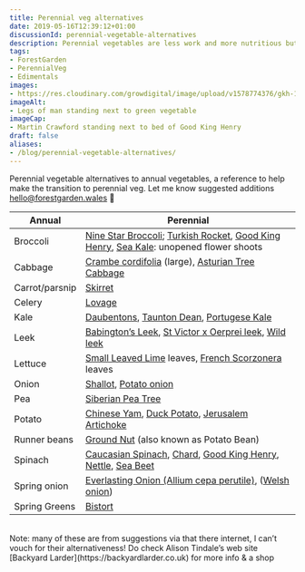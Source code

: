 ```yaml
---
title: Perennial veg alternatives
date: 2019-05-16T12:39:12+01:00
discussionId: perennial-vegetable-alternatives
description: Perennial vegetables are less work and more nutritious but it’s a big cultural shift to adopt new veg. Here’s a simple table of perennial vegetable equivalents to annual vegetables to help the process.
tags: 
- ForestGarden
- PerennialVeg
- Edimentals
images: 
- https://res.cloudinary.com/growdigital/image/upload/v1578774376/gkh-169-41163987821.jpg
imageAlt: 
- Legs of man standing next to green vegetable
imageCap:
- Martin Crawford standing next to bed of Good King Henry 
draft: false
aliases: 
- /blog/perennial-vegetable-alternatives/
---
```


Perennial vegetable alternatives to annual vegetables, a reference to help make the transition to perennial veg. Let me know suggested additions <hello@forestgarden.wales> 🙂

Annual | Perennial
---|---
Broccoli | [Nine Star Broccoli](https://pfaf.org/user/Plant.aspx?LatinName=Brassica+oleracea+botrytis+aparagoides); [Turkish Rocket](https://pfaf.org/user/Plant.aspx?LatinName=Bunias+orientalis), [Good King Henry](https://pfaf.org/user/plant.aspx?latinname=Chenopodium+bonus-henricus), [Sea Kale](https://pfaf.org/user/Plant.aspx?LatinName=Crambe+maritima): unopened flower shoots
Cabbage | [Crambe cordifolia](https://pfaf.org/user/Plant.aspx?LatinName=Crambe+cordifolia) (large), [Asturian Tree Cabbage](https://backyardlarder.co.uk/2014/09/portuguese-kale/)
Carrot/parsnip | [Skirret](https://pfaf.org/user/plant.aspx?LatinName=Sium+sisarum)
Celery | [Lovage](https://pfaf.org/user/Plant.aspx?LatinName=Levisticum+officinale)
Kale | [Daubentons](https://backyardlarder.co.uk/plants/daubenton-kale/), [Taunton Dean](https://www.incrediblevegetables.co.uk/taunton-deane-kale/), [Portugese Kale](https://backyardlarder.co.uk/2014/09/portuguese-kale/)
Leek | [Babington’s Leek](https://pfaf.org/user/Plant.aspx?LatinName=Allium+ampeloprasum+babingtonii), [St Victor x Oerprei leek](https://backyardlarder.co.uk/shop/perennial-leek-st-victor-x-oerprei/), [Wild leek](https://pfaf.org/user/Plant.aspx?LatinName=allium+ampeloprasum)
Lettuce | [Small Leaved Lime](https://pfaf.org/user/plant.aspx?latinname=Tilia+cordata) leaves, [French Scorzonera](https://pfaf.org/user/plant.aspx?LatinName=Reichardia+picroides) leaves
Onion | [Shallot](https://pfaf.org/user/plant.aspx?LatinName=Allium+cepa+ascalonicum), [Potato onion](https://pfaf.org/user/plant.aspx?latinname=Allium+cepa+aggregatum)
Pea | [Siberian Pea Tree](https://pfaf.org/user/plant.aspx?latinname=Caragana+arborescens)
Potato | [Chinese Yam](https://pfaf.org/user/plant.aspx?LatinName=Dioscorea+batatas), [Duck Potato](https://pfaf.org/user/plant.aspx?LatinName=Sagittaria+latifolia), [Jerusalem Artichoke](https://pfaf.org/user/Plant.aspx?LatinName=Helianthus+tuberosus)
Runner beans | [Ground Nut](https://pfaf.org/user/plant.aspx?LatinName=Apios+americana) (also known as Potato Bean)
Spinach | [Caucasian Spinach](https://backyardlarder.co.uk/plants/caucasian-spinach/), [Chard](https://pfaf.org/user/Plant.aspx?LatinName=Beta+vulgaris+flavescens), [Good King Henry](https://pfaf.org/user/plant.aspx?latinname=Chenopodium+bonus-henricus), [Nettle](https://pfaf.org/user/plant.aspx?latinname=Urtica+dioica), [Sea Beet](https://pfaf.org/user/Plant.aspx?LatinName=Beta+vulgaris+maritima)
Spring onion | [Everlasting Onion (Allium cepa perutile)](https://pfaf.org/user/plant.aspx?latinname=Allium+cepa), ([Welsh onion](https://pfaf.org/user/plant.aspx?latinname=Allium+fistulosum))
Spring Greens | [Bistort](https://pfaf.org/user/Plant.aspx?LatinName=Polygonum+bistorta)

<br>
Note: many of these are from suggestions via that there internet, I can’t vouch for their alternativeness! Do check Alison Tindale’s web site [Backyard Larder](https://backyardlarder.co.uk) for more info & a shop

